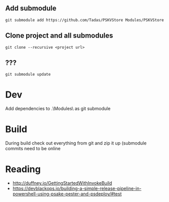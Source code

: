﻿## Add submodule

```
git submodule add https://github.com/Tadas/PSKVStore Modules/PSKVStore
```


## Clone project and all submodules
```
git clone --recursive <project url>
```


## ???
```
git submodule update
```

# Dev
Add dependencies to .\Modules\ as git submodule

# Build
During build check out everything from git and zip it up (submodule commits need to be online

# Reading

 * http://duffney.io/GettingStartedWithInvokeBuild
 * https://devblackops.io/building-a-simple-release-pipeline-in-powershell-using-psake-pester-and-psdeploy/#test